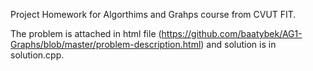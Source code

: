 Project Homework for Algorthims and Grahps course from CVUT FIT.

The problem is attached in html file (https://github.com/baatybek/AG1-Graphs/blob/master/problem-description.html) and 
solution is in solution.cpp.

